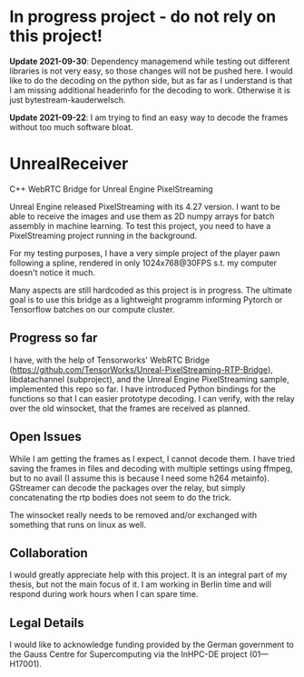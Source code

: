 # In progress project -  do not rely on this project!

**Update 2021-09-30**: Dependency managemend while testing out different libraries is not very easy, so those changes will not be pushed here. I would like to do the decoding on the python side, but as far as I understand is that I am missing additional headerinfo for the decoding to work. Otherwise it is just bytestream-kauderwelsch.

**Update 2021-09-22**: I am trying to find an easy way to decode the frames without too much software bloat.

# UnrealReceiver
C++ WebRTC Bridge for Unreal Engine PixelStreaming

Unreal Engine released PixelStreaming with its 4.27 version. I want to be able to receive the images and use them as 2D numpy arrays for batch assembly in machine learning.
To test this project, you need to have a PixelStreaming project running in the background.

For my testing purposes, I have a very simple project of the player pawn following a spline, rendered in only 1024x768@30FPS s.t. my computer doesn't notice it much.

Many aspects are still hardcoded as this project is in progress. The ultimate goal is to use this bridge as a lightweight programm informing Pytorch or Tensorflow batches on our compute cluster.

## Progress so far

I have, with the help of Tensorworks' WebRTC Bridge (https://github.com/TensorWorks/Unreal-PixelStreaming-RTP-Bridge), libdatachannel (subproject), and the Unreal Engine PixelStreaming sample, implemented this repo so far.
I have introduced Python bindings for the functions so that I can easier prototype decoding.
I can verify, with the relay over the old winsocket, that the frames are received as planned.

## Open Issues

While I am getting the frames as I expect, I cannot decode them.
I have tried saving the frames in files and decoding with multiple settings using ffmpeg, but to no avail (I assume this is because I need some h264 metainfo).
GStreamer can decode the packages over the relay, but simply concatenating the rtp bodies does not seem to do the trick.

The winsocket really needs to be removed and/or exchanged with something that runs on linux as well.

## Collaboration

I would greatly appreciate help with this project. It is an integral part of my thesis, but not the main focus of it.
I am working in Berlin time and will respond during work hours when I can spare time.

## Legal Details

I would like to acknowledge funding provided by the German government to the Gauss Centre for Supercomputing via the InHPC-DE project (01—H17001).


